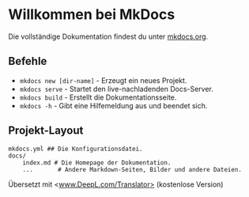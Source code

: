 # Willkommen bei MkDocs

Die vollständige Dokumentation findest du unter [mkdocs.org](https://www.mkdocs.org).

## Befehle

* `mkdocs new [dir-name]` - Erzeugt ein neues Projekt.
* `mkdocs serve` - Startet den live-nachladenden Docs-Server.
* `mkdocs build` - Erstellt die Dokumentationsseite.
* `mkdocs -h` - Gibt eine Hilfemeldung aus und beendet sich.

## Projekt-Layout

    mkdocs.yml ## Die Konfigurationsdatei.
    docs/
        index.md # Die Homepage der Dokumentation.
        ...       # Andere Markdown-Seiten, Bilder und andere Dateien.

Übersetzt mit <www.DeepL.com/Translator> (kostenlose Version)
